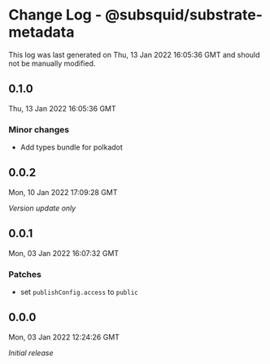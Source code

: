 # Change Log - @subsquid/substrate-metadata

This log was last generated on Thu, 13 Jan 2022 16:05:36 GMT and should not be manually modified.

## 0.1.0
Thu, 13 Jan 2022 16:05:36 GMT

### Minor changes

- Add types bundle for polkadot

## 0.0.2
Mon, 10 Jan 2022 17:09:28 GMT

_Version update only_

## 0.0.1
Mon, 03 Jan 2022 16:07:32 GMT

### Patches

- set `publishConfig.access` to `public`

## 0.0.0
Mon, 03 Jan 2022 12:24:26 GMT

_Initial release_

